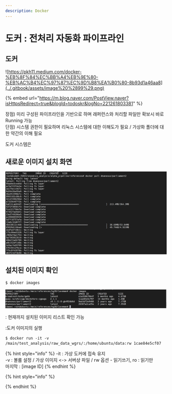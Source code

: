```yaml
---
description: Docker
---
```


# 도커 : 전처리 자동화 파이프라인

## 도커 

![https://pkh11.medium.com/docker-%EB%8F%84%EC%BB%A4%EB%9E%80-%EB%AC%B4%EC%97%87%EC%9D%B8%EA%B0%80-8b93d1a46aa8](../.gitbook/assets/image%20%2899%29.png)

{% embed url="https://m.blog.naver.com/PostView.naver?isHttpsRedirect=true&blogId=todoskr&logNo=221261803381" %}



장점\) 미리 구성된 파이프라인을 기반으로 하며  래퍼런스와 처리할 파일만 확보시 바로 Running 가능  
단점\) 시스템 권한이 필요하며 리눅스 시스템에 대한 이해도가 필요 / 가상화 폴더에 대한 약간의 이해 필요



   도커 시스템은 



## 새로운 이미지 설치 화면

![](../.gitbook/assets/image%20%28100%29.png)

## 설치된 이미지 확인

```text
$ docker images
```

![](../.gitbook/assets/image%20%28101%29.png)

: 현재까지 설치된 이미지 리스트 확인 가능



:도커 이미지의 실행

```text
$ docker run -it -v /main/test_analysis/raw_data_wgrs/:/home/ubuntu/data:rw 1cae84e5cf07
```

{% hint style="info" %}
-it : 가상 도커에 접속 유지  
-v : 볼륨 설정 / 가상 이미지 &lt;-&gt; 서버상 파일 / rw 옵션  - 읽기쓰기, ro : 읽기만   
마지막 : \[image ID\]
{% endhint %}



{% hint style="info" %}

{% endhint %}



